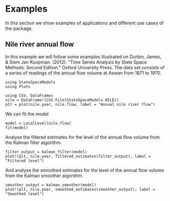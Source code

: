 # Examples

In this section we show examples of applications and different use cases of the package.

## Nile river annual flow

In this example we will follow some examples illustrated on Durbin, James, & Siem Jan Koopman. (2012). "Time Series Analysis by State Space Methods: Second Edition." Oxford University Press. The data set consists of a series of readings of the annual flow volume at Aswan from 1871 to 1970.

```@setup nile
using StateSpaceModels
using Plots
```

```@example nile
using CSV, DataFrames
nile = DataFrame!(CSV.File(StateSpaceModels.NILE))
plt = plot(nile.year, nile.flow, label = "Annual nile river flow")
```
We can fit the model
```@example nile
model = LocalLevel(nile.flow)
fit(model)
```
Analyse the filtered estimates for the level of the annual flow volume from the Kalman filter algorithm.
```@example nile
filter_output = kalman_filter(model)
plot!(plt, nile.year, filtered_estimates(filter_output), label = "Filtered level")
```
And analyse the smoothed estimates for the level of the annual flow volume from the Kalman smoother algorithm.
```@example nile
smoother_output = kalman_smoother(model)
plot!(plt, nile.year, smoothed_estimates(smoother_output), label = "Smoothed level")
```